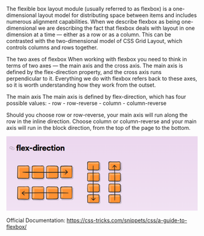 The flexible box layout module (usually referred to as flexbox) is a one-dimensional layout model for distributing space between items  and includes numerous alignment capabilities.
    When we describe flexbox as being one-dimensional we are describing the fact that flexbox deals with layout in one dimension at a time — either as a row or as a column. This can be contrasted with the two-dimensional model of CSS Grid Layout, which controls columns and rows together.

The two axes of flexbox
    When working with flexbox you need to think in terms of two axes — the main axis and the cross axis. The main axis is defined by the flex-direction property, and the cross axis runs perpendicular to it. Everything we do with flexbox refers back to these axes, so it is worth understanding how they work from the outset.

The main axis
The main axis is defined by flex-direction, which has four possible values:
    - row
    - row-reverse
    - column
    - column-reverse

Should you choose row or row-reverse, your main axis will run along the row in the inline direction.
Choose column or column-reverse and your main axis will run in the block direction, from the top of the page to the bottom.

![alt text](image-1.png)

Official Documentation: https://css-tricks.com/snippets/css/a-guide-to-flexbox/